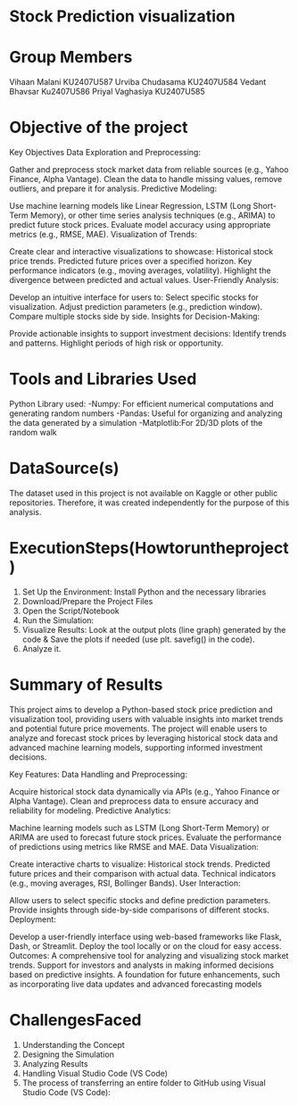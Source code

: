 # Stock Prediction visualization 
# Group Members
Vihaan Malani  KU2407U587
Urviba Chudasama  KU2407U584
Vedant Bhavsar Ku2407U586
Priyal Vaghasiya KU2407U585
# Objective of the project
Key Objectives
Data Exploration and Preprocessing:

Gather and preprocess stock market data from reliable sources (e.g., Yahoo Finance, Alpha Vantage).
Clean the data to handle missing values, remove outliers, and prepare it for analysis.
Predictive Modeling:

Use machine learning models like Linear Regression, LSTM (Long Short-Term Memory), or other time series analysis techniques (e.g., ARIMA) to predict future stock prices.
Evaluate model accuracy using appropriate metrics (e.g., RMSE, MAE).
Visualization of Trends:

Create clear and interactive visualizations to showcase:
Historical stock price trends.
Predicted future prices over a specified horizon.
Key performance indicators (e.g., moving averages, volatility).
Highlight the divergence between predicted and actual values.
User-Friendly Analysis:

Develop an intuitive interface for users to:
Select specific stocks for visualization.
Adjust prediction parameters (e.g., prediction window).
Compare multiple stocks side by side.
Insights for Decision-Making:

Provide actionable insights to support investment decisions:
Identify trends and patterns.
Highlight periods of high risk or opportunity.

# Tools and Libraries Used
Python
Library used: 
-Numpy: For efficient numerical computations and generating random numbers
-Pandas: Useful for organizing and analyzing the data generated by a simulation
-Matplotlib:For 2D/3D plots of the random walk
 # DataSource(s)
 The dataset used in this project is not available on Kaggle or other public repositories. Therefore, it was created independently for the purpose of this analysis.
 # ExecutionSteps(Howtoruntheproject)
 1. Set Up the Environment: Install Python and the necessary libraries
 2. Download/Prepare the Project Files
 3. Open the Script/Notebook
 4. Run the Simulation:
 5. Visualize Results: Look at the output plots (line graph) generated by the code & Save the plots if needed (use plt. savefig() in the code).
 6.  Analyze it.
# Summary of Results
This project aims to develop a Python-based stock price prediction and visualization tool, providing users with valuable insights into market trends and potential future price movements. The project will enable users to analyze and forecast stock prices by leveraging historical stock data and advanced machine learning models, supporting informed investment decisions.

Key Features:
Data Handling and Preprocessing:

Acquire historical stock data dynamically via APIs (e.g., Yahoo Finance or Alpha Vantage).
Clean and preprocess data to ensure accuracy and reliability for modeling.
Predictive Analytics:

Machine learning models such as LSTM (Long Short-Term Memory) or ARIMA are used to forecast future stock prices.
Evaluate the performance of predictions using metrics like RMSE and MAE.
Data Visualization:

Create interactive charts to visualize:
Historical stock trends.
Predicted future prices and their comparison with actual data.
Technical indicators (e.g., moving averages, RSI, Bollinger Bands).
User Interaction:

Allow users to select specific stocks and define prediction parameters.
Provide insights through side-by-side comparisons of different stocks.
Deployment:

Develop a user-friendly interface using web-based frameworks like Flask, Dash, or Streamlit.
Deploy the tool locally or on the cloud for easy access.
Outcomes:
A comprehensive tool for analyzing and visualizing stock market trends.
Support for investors and analysts in making informed decisions based on predictive insights.
A foundation for future enhancements, such as incorporating live data updates and advanced forecasting models
#  ChallengesFaced
1. Understanding the Concept
2. Designing the Simulation
3. Analyzing Results
4. Handling Visual Studio Code (VS Code)
5. The process of transferring an entire folder to GitHub using Visual Studio Code (VS Code):

